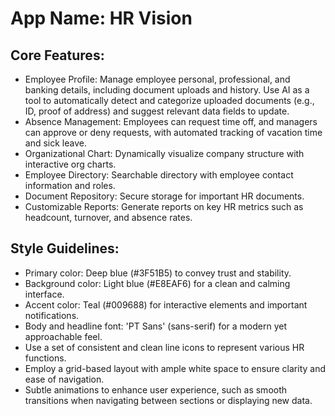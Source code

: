 # **App Name**: HR Vision

## Core Features:

- Employee Profile: Manage employee personal, professional, and banking details, including document uploads and history. Use AI as a tool to automatically detect and categorize uploaded documents (e.g., ID, proof of address) and suggest relevant data fields to update.
- Absence Management: Employees can request time off, and managers can approve or deny requests, with automated tracking of vacation time and sick leave.
- Organizational Chart: Dynamically visualize company structure with interactive org charts.
- Employee Directory: Searchable directory with employee contact information and roles.
- Document Repository: Secure storage for important HR documents.
- Customizable Reports: Generate reports on key HR metrics such as headcount, turnover, and absence rates.

## Style Guidelines:

- Primary color: Deep blue (#3F51B5) to convey trust and stability.
- Background color: Light blue (#E8EAF6) for a clean and calming interface.
- Accent color: Teal (#009688) for interactive elements and important notifications.
- Body and headline font: 'PT Sans' (sans-serif) for a modern yet approachable feel.
- Use a set of consistent and clean line icons to represent various HR functions.
- Employ a grid-based layout with ample white space to ensure clarity and ease of navigation.
- Subtle animations to enhance user experience, such as smooth transitions when navigating between sections or displaying new data.
